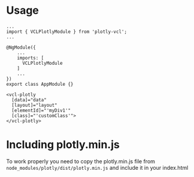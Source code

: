 # Usage

```
...
import { VCLPlotlyModule } from 'plotly-vcl';
...

@NgModule({
    ...
    imports: [
      VCLPlotlyModule
    ]
    ...
})
export class AppModule {}
```

```
<vcl-plotly
  [data]="data"
  [layout]="layout"
  [elementId]="'myDiv1'"
  [class]="'customClass'">
</vcl-plotly>
```

# Including plotly.min.js

To work properly you need to copy the plotly.min.js file from ```node_modules/plotly/dist/plotly.min.js``` and include it in your index.html
